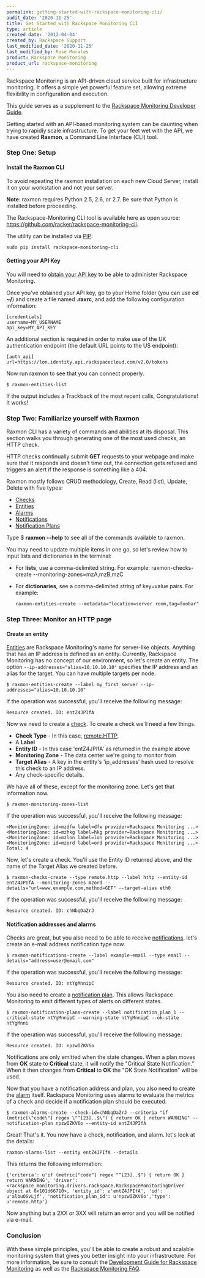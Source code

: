 ```yaml
---
permalink: getting-started-with-rackspace-monitoring-cli/
audit_date: '2020-11-25'
title: Get Started with Rackspace Monitoring CLI
type: article
created_date: '2012-04-04'
created_by: Rackspace Support
last_modified_date: '2020-11-25'
last_modified_by: Rose Morales
product: Rackspace Monitoring
product_url: rackspace-monitoring
---
```


Rackspace Monitoring is an API-driven cloud service built for infrastructure
monitoring.  It offers a simple yet powerful feature set, allowing
extreme flexibility in configuration and execution.

This guide serves as a supplement to the
[Rackspace Monitoring Developer Guide](https://docs.rackspace.com/docs/cloud-monitoring/v1/developer-guide/).

Getting started with an API-based monitoring system can be daunting when
trying to rapidly scale infrastructure. To get your feet wet with the
API, we have created **Raxmon**, a Command Line Interface (CLI) tool.

### Step One: Setup

#### Install the Raxmon CLI

To avoid repeating the raxmon installation on each new Cloud Server,
install it on your workstation and not your server.

**Note**: raxmon requires Python 2.5, 2.6, or 2.7. Be sure that Python is
installed before proceeding.

The Rackspace-Monitoring CLI tool is available here as open source:
<https://github.com/racker/rackspace-monitoring-cli>.

The utility can be installed via
[PIP](https://www.pip-installer.org/en/latest/installing.html):

    sudo pip install rackspace-monitoring-cli

#### Getting your API Key

You will need to [obtain your API key](/support/how-to/view-and-reset-your-api-key) to be able to administer
Rackspace Monitoring.

Once you've obtained your API key, go to your Home folder (you can use **cd
\~/**) and create a file named **.raxrc**, and add the following configuration
information:

    [credentials]
    username=MY_USERNAME
    api_key=MY_API_KEY

An additional section is required in order to make use of the UK authentication
endpoint (the default URL points to the US endpoint):

    [auth_api]
    url=https://lon.identity.api.rackspacecloud.com/v2.0/tokens

Now run raxmon to see that you can connect properly.

    $ raxmon-entities-list

If the output includes a Trackback of the most recent calls, Congratulations! It
works!

### Step Two: Familiarize yourself with Raxmon

Raxmon CLI has a variety of commands and abilities at its disposal. This section
walks you through generating one of the most used checks, an HTTP check.

HTTP checks continually submit **GET** requests to your webpage and make sure
that it responds and doesn't time out, the connection gets refused and triggers
an alert if the response is something like a 404.

Raxmon mostly follows CRUD methodology, Create, Read (list), Update,
Delete with five types:

- [Checks](https://docs.rackspace.com/docs/cloud-monitoring/v1/developer-guide/#document-api-operations/check-operations)
- [Entities](https://docs.rackspace.com/docs/cloud-monitoring/v1/developer-guide/#document-api-operations/entities-operations)
- [Alarms](https://docs.rackspace.com/docs/cloud-monitoring/v1/developer-guide/#document-api-operations/alarms-operations)
- [Notifications](https://docs.rackspace.com/docs/cloud-monitoring/v1/developer-guide/#document-api-operations/notifications-operations)
- [Notification Plans](https://docs.rackspace.com/docs/cloud-monitoring/v1/developer-guide/#document-api-operations/notification-plans-operations)

Type \$ **raxmon --help** to see all of the commands available to raxmon.

You may need to update multiple items in one go, so let's review how to input
lists and dictionaries in the terminal:

- For **lists**, use a comma-delimited string. For example: raxmon-checks-create
      --monitoring-zones=mzA,mzB,mzC

- For **dictionaries**, see a comma-delimited string of key=value pairs. For
  example:

      raxmon-entities-create --metadata="location=server room,tag=foobar"

### Step Three: Monitor an HTTP page

#### Create an entity

[Entities](https://docs.rackspace.com/docs/cloud-monitoring/v1/developer-guide/#document-api-operations/entities-operations)
are Rackspace Monitoring's name for server-like objects. Anything that has an IP
address is defined as an entity. Currently, Rackspace Monitoring has no concept
of our environment, so let's create an entity. The option
`--ip-addresses="alias=10.10.10.10"` specifies the IP address and an alias for
the target. You can have multiple targets per node.</span>

    $ raxmon-entities-create --label my_first_server --ip-addresses="alias=10.10.10.10"

If the operation was successful, you'll receive the following message:

    Resource created. ID: entZ4JPIfA

Now we need to create a
[check](https://docs.rackspace.com/docs/cloud-monitoring/v1/developer-guide/#checks). To create a check we'll need a few things.

- **Check Type** - In this case,
    [remote.HTTP](https://docs.rackspace.com/docs/cloud-monitoring/v1/developer-guide/#remote-http).
- A **Label**
- **Entity ID** - In this case 'entZ4JPIfA' as returned in the example above
- **Monitoring Zone** - The data center we're going to monitor from
- **Target Alias** - A key in the entity's 'ip\_addresses' hash used to resolve
    this check to an IP address.
- Any check-specific details.

We have all of these, except for the monitoring zone. Let's get that information
now.

    $ raxmon-monitoring-zones-list

If the operation was successful, you'll receive the following message:

    <MonitoringZone: id=mzdfw label=dfw provider=Rackspace Monitoring ...>
    <MonitoringZone: id=mzhkg label=hkg provider=Rackspace Monitoring ...>
    <MonitoringZone: id=mzlon label=lon provider=Rackspace Monitoring ...>
    <MonitoringZone: id=mzord label=ord provider=Rackspace Monitoring ...>
    Total: 4

Now, let's create a check. You'll use the Entity ID returned above, and
the name of the Target Alias we created before.

    $ raxmon-checks-create --type remote.http --label http --entity-id entZ4JPIfA --monitoring-zones mzord --details="url=www.example.com,method=GET" --target-alias eth0

If the operation was successful, you'll receive the following message:

    Resource created. ID: chNbqDaZrJ

#### Notification addresses and alarms

Checks are great, but you also need to be able to receive
[notifications](https://docs.rackspace.com/docs/cloud-monitoring/v1/developer-guide/#document-api-operations/notifications-operations).
let's create an e-mail address notification type now.

    $ raxmon-notifications-create --label example-email --type email --details="address=user@email.com"

If the operation was successful, you'll receive the following message:

    Resource created. ID: ntYgMnnipC

You also need to create a [notification
plan](https://docs.rackspace.com/docs/cloud-monitoring/v1/developer-guide/#document-api-operations/notification-plans-operations).
This allows Rackspace Monitoring to emit different types of alerts on
different states.

    $ raxmon-notification-plans-create --label notification_plan_1 --critical-state ntYgMnnipC --warning-state ntYgMnnipC --ok-state ntYgMnni

If the operation was successful, you'll receive the following message:

    Resource created. ID: npzwIZKV6o

Notifications are only emitted when the state changes. When a plan moves
from **OK** state to **Critical** state, it will notify the "Critical State
Notification." When it then changes from **Critical** to **OK** the "OK State
Notification" will be used.

Now that you have a notification address and plan, you also need to
create the
[alarm](https://docs.rackspace.com/docs/cloud-monitoring/v1/developer-guide/#document-api-operations/alarms-operations)
itself. Rackspace Monitoring uses alarms to evaluate the metrics
of a check and decide if a notification plan should be executed.

    $ raxmon-alarms-create --check-id=chNbqDaZrJ --criteria "if (metric[\"code\"] regex \"^[23]..$\") { return OK } return WARNING" --notification-plan npzwIZKV6o --entity-id entZ4JPIfA

Great! That's it. You now have a check, notification, and alarm. let's
look at the details:

    raxmon-alarms-list --entity entZ4JPIfA --details

This returns the following information:

    {'criteria': u'if (metric["code"] regex "^[23]..$") { return OK } return WARNING', 'driver': <rackspace_monitoring.drivers.rackspace.RackspaceMonitoringDriver object at 0x101d66710>, 'entity_id': u'entZ4JPIfA', 'id': u'albuOSvLjf', 'notification_plan_id': u'npzwIZKV6o','type': u'remote.http'}

Now anything but a 2XX or 3XX will return an error and you will be
notified via e-mail.

### Conclusion

With these simple principles, you'll be able to create a robust and
scalable monitoring system that gives you better insight into
your infrastructure.  For more information, be sure to consult the
[Development Guide for Rackspace Monitoring](https://docs.rackspace.com/docs/cloud-monitoring/v1/developer-guide/#developer-guide)
as well as the [Rackspace Monitoring FAQ](/support/how-to/rackspace-monitoring-faq).
